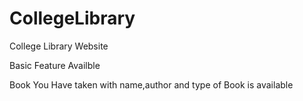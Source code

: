 # CollegeLibrary


College Library Website 

Basic Feature Availble

Book You Have taken with name,author and type of Book is available
